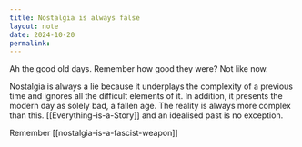 ```yaml
---
title: Nostalgia is always false
layout: note
date: 2024-10-20
permalink:
---
```


Ah the good old days. Remember how good they were? Not like now.

Nostalgia is always a lie because it underplays the complexity of a previous time and ignores all the difficult elements of it. In addition, it presents the modern day as solely bad, a fallen age. The reality is always more complex than this. [[Everything-is-a-Story]] and an idealised past is no exception.

Remember [[nostalgia-is-a-fascist-weapon]]
